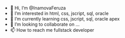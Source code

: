 - 👋 Hi, I’m @InamovaFeruza
- 👀 I’m interested in html, css, jscript, sql, oracle 
- 🌱 I’m currently learning css, jscript, sql, oracle apex
- 💞️ I’m looking to collaborate on ...
- 📫 How to reach me fullstack developer

<!---
InamovaFeruza/InamovaFeruza is a ✨ special ✨ repository because its `README.md` (this file) appears on your GitHub profile.
You can click the Preview link to take a look at your changes.
--->
